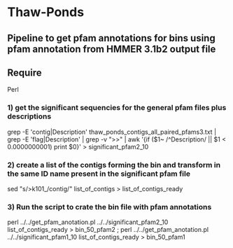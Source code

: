 # Thaw-Ponds

## Pipeline to get pfam annotations for bins using pfam annotation from HMMER 3.1b2 output file

## Require

Perl


### 1) get the significant sequencies for the general pfam files plus descriptions

grep -E 'contig|Description' thaw_ponds_contigs_all_paired_pfams3.txt | grep -E 'flag|Description' | grep -v ">>" | awk '{if ($1~ /^Description/ || $1 < 0.0000000001) print $0}' > significant_pfam2_10 

### 2) create a list of the contigs forming the bin and transform in the same ID name present in the significant pfam file

sed "s/>k101_/contig/" list_of_contigs > list_of_contigs_ready

### 3) Run the script to crate the bin file with pfam annotations


perl ../../get_pfam_anotation.pl ../../significant_pfam2_10 list_of_contigs_ready > bin_50_pfam2 ; perl ../../get_pfam_anotation.pl ../../significant_pfam1_10 list_of_contigs_ready > bin_50_pfam1







